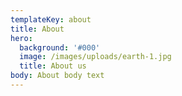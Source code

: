 ```yaml
---
templateKey: about
title: About
hero:
  background: '#000'
  image: /images/uploads/earth-1.jpg
  title: About us
body: About body text
---
```

